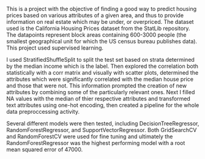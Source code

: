
This is a project with the objective of finding a good way to predict housing prices based on various attributes of a given area, and thus to provide information on real estate which may be under, or overpriced. The dataset used is the California Housing Prices dataset from the StatLib repository. The datapoints represent block areas containing 600-3000 people (the smallest geographical unit for which the US census bureau publishes data). This project used supervised learning.

I used StratifiedShuffleSplit to split the test set based on strata determined by the median income which is the label. Then explored the correlation both statistically with a corr matrix and visually with scatter plots, determined the attributes which were significantly correlated with the median house price and those that were not. This information prompted the creation of new attributes by combining some of the particularly relevant ones. Next I filled NA values with the median of thier respective attributes and transformed text attributes using one-hot encoding, then created a pipeline for the whole data preproccessing activity.

Several different models were then tested, including DecisionTreeRegressor, RandomForestRegressor, and SupportVectorRegressor. Both GridSearchCV and RandomForestCV were used for fine tuning and ultimately the RandomForestRegressor was the highest performing model with a root mean squared error of 47000.

